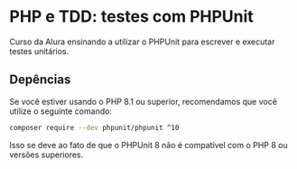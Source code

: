 # PHP e TDD: testes com PHPUnit
Curso da Alura ensinando a utilizar o PHPUnit para escrever e executar testes unitários.

## Depências
Se você estiver usando o PHP 8.1 ou superior, recomendamos que você utilize o seguinte comando:

```bash
composer require --dev phpunit/phpunit ^10
```

Isso se deve ao fato de que o PHPUnit 8 não é compatível com o PHP 8 ou versões superiores.
